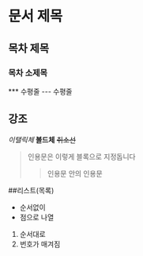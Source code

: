 # 문서 제목
## 목차 제목
### 목차 소제목
*** 수평줄
--- 수평줄

## 강조
*이탤릭체*
**볼드체**
~~취소선~~

>인용문은 이렇게 블록으로 지정돕니다
>> 인용문 안의 인용문

##리스트(목록)
* 순서없이
* 점으로 나열
1. 순서대로
2. 번호가 매겨짐


